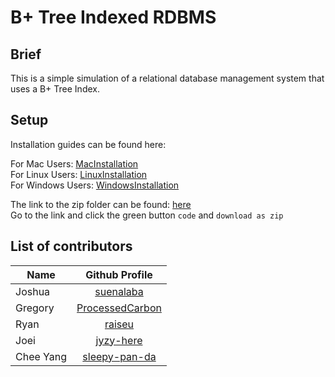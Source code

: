 # B+ Tree Indexed RDBMS

## Brief

This is a simple simulation of a relational database management system that uses a B+ Tree Index.

## Setup

Installation guides can be found here:

For Mac Users: [MacInstallation](https://github.com/suenalaba/BPlusTree-Indexed-RDBMS/blob/master/installationguides/macinstaller.md)<br>
For Linux Users: [LinuxInstallation](https://github.com/suenalaba/BPlusTree-Indexed-RDBMS/blob/master/installationguides/linuxinstaller.md) <br>
For Windows Users: [WindowsInstallation](https://github.com/suenalaba/BPlusTree-Indexed-RDBMS/blob/master/installationguides/windowsinstaller.md) <br>

The link to the zip folder can be found: [here](https://github.com/suenalaba/BPlusTree-Indexed-RDBMS) <br>
Go to the link and click the green button `code` and `download as zip`

## List of contributors

| Name      |                    Github Profile                     |
| --------- | :---------------------------------------------------: |
| Joshua    |       [suenalaba](https://github.com/suenalaba)       |
| Gregory   | [ProcessedCarbon](https://github.com/ProcessedCarbon) |
| Ryan      |          [raiseu](https://github.com/raiseu)          |
| Joei      |       [jyzy-here](https://github.com/jyzy-here)       |
| Chee Yang |   [sleepy-pan-da](https://github.com/sleepy-pan-da)   |
